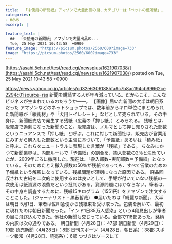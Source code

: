 ```yaml
---
title:  「未使用の新聞紙」アマゾンで大量出品の謎、カテゴリーは「ペットの便所紙」…  
categories:
- news
excerpt: |
  
feature_text: |
  ##  「未使用の新聞紙」アマゾンで大量出品の...
  Tue, 25 May 2021 10:43:58  +0900
feature_image: "https://picsum.photos/2560/600?image=733"
image: "https://picsum.photos/2560/600?image=733"
---
```


[https://asahi.5ch.net/test/read.cgi/newsplus/1621907038/](https://asahi.5ch.net/test/read.cgi/newsplus/1621907038/)
posted on Tue, 25 May 2021 10:43:58  +0900

<!--more-->

https://news.yahoo.co.jp/articles/cd32e63061885fa9c7b8ac194cb99662ce2294c0?source=rss 新聞を購読する人が年々減っている。だからこそ、こんなビジネスが生まれているのだろうか——。 【画像】届いた新聞の大半は朝日系だった アマゾンなどのネットショップでは、数年前からキロ単位にまとめられた新聞紙が「緩衝材」や「犬用トイレシート」などとして売られている。その中身は、新聞販売店で発生する残紙（広義の「押し紙」）とみられる。 残紙とは、販売店で過剰になった新聞のこと。販売店は、ノルマとして押し売りされた部数というニュアンスで「押し紙」と呼ぶ。これに対して新聞社は、販売店が営業用にみずから購入した部数という主張に基づいて、「予備紙」あるいは「積み紙」と呼ぶ。これらをニュートラルに表現した言葉が「残紙」である。 ちなみにかつて新聞業界は、内部ルールで「予備紙」の割合を、搬入部数の2％と決めていたが、2009年ごろに撤廃した。現在は、「搬入部数−実配部数＝予備紙」となっている。そのためたとえ搬入部数の50％が残紙であっても、すべて営業のための予備紙という解釈になっている。残紙問題が深刻になった原因である。 廃品回収された古紙を二次的に使用するのは良いとして、手垢が付いていない残紙の一次使用は紙資源の浪費だという批判がある。資源問題にほかならない。筆者は、その中身を調査するために、残紙15キログラム（1551円）をアマゾンで注文することにした。（ジャーナリスト・黒薮哲哉） ●届いたのは「綺麗な新聞」、大半は朝日 5月1日、筆者は佐川急便から残紙束を受け取った。包装を解いて、最初に現れたのは朝日新聞だった。「インド1日35万人感染」という4段見出しが筆者の目に飛び込んできた。他社の新聞も交じっている。全部で118部あった。銘柄の内訳は次の通りである。 朝日新聞（4月28日）：47部 朝日新聞（4月29日）：19部 読売新聞（4月28日）：8部 日刊スポーツ（4月28日、朝日系）：38部 スポーツ報知（4月28日、読売系）：6部 つづきはソースにて

